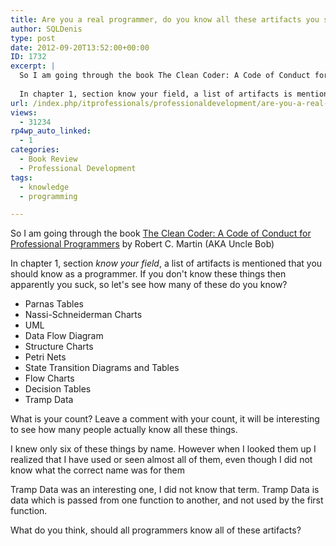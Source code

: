 ```yaml
---
title: Are you a real programmer, do you know all these artifacts you should know according to Uncle Bob?
author: SQLDenis
type: post
date: 2012-09-20T13:52:00+00:00
ID: 1732
excerpt: |
  So I am going through the book The Clean Coder: A Code of Conduct for Professional Programmers by Robert C. Martin (AKA Uncle Bob)
  
  In chapter 1, section know your field, a list of artifacts is mentioned that you should know as a programmer. If you do&hellip;
url: /index.php/itprofessionals/professionaldevelopment/are-you-a-real-programmer/
views:
  - 31234
rp4wp_auto_linked:
  - 1
categories:
  - Book Review
  - Professional Development
tags:
  - knowledge
  - programming

---
```

So I am going through the book [The Clean Coder: A Code of Conduct for Professional Programmers][1] by Robert C. Martin (AKA Uncle Bob)

In chapter 1, section _know your field_, a list of artifacts is mentioned that you should know as a programmer. If you don't know these things then apparently you suck, so let's see how many of these do you know?

  * Parnas Tables
  * Nassi-Schneiderman Charts
  * UML
  * Data Flow Diagram
  * Structure Charts
  * Petri Nets
  * State Transition Diagrams and Tables
  * Flow Charts
  * Decision Tables
  * Tramp Data

What is your count? Leave a comment with your count, it will be interesting to see how many people actually know all these things.

I knew only six of these things by name. However when I looked them up I realized that I have used or seen almost all of them, even though I did not know what the correct name was for them

Tramp Data was an interesting one, I did not know that term. Tramp Data is data which is passed from one function to another, and not used by the first function.

What do you think, should all programmers know all of these artifacts?

 [1]: http://www.amazon.com/gp/product/0137081073/ref=as_li_ss_tl?ie=UTF8&camp=1789&creative=390957&creativeASIN=0137081073&linkCode=as2&tag=sql08-20